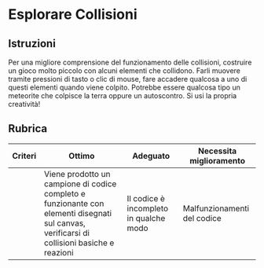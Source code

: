 # Esplorare Collisioni

## Istruzioni

Per una migliore comprensione del funzionamento delle collisioni, costruire un gioco molto piccolo con alcuni elementi che collidono. Farli muovere tramite pressioni di tasto o clic di mouse, fare accadere qualcosa a uno di questi elementi quando viene colpito. Potrebbe essere qualcosa tipo un meteorite che colpisce la terra oppure un autoscontro. Si usi la propria creatività!

## Rubrica

| Criteri | Ottimo                                                                                                                                      | Adeguato                               | Necessita miglioramento     |
| ------- | ------------------------------------------------------------------------------------------------------------------------------------------- | -------------------------------------- | --------------------------- |
|         | Viene prodotto un campione di codice completo e funzionante con elementi disegnati sul canvas, verificarsi di collisioni basiche e reazioni | Il codice è incompleto in qualche modo | Malfunzionamenti del codice |
